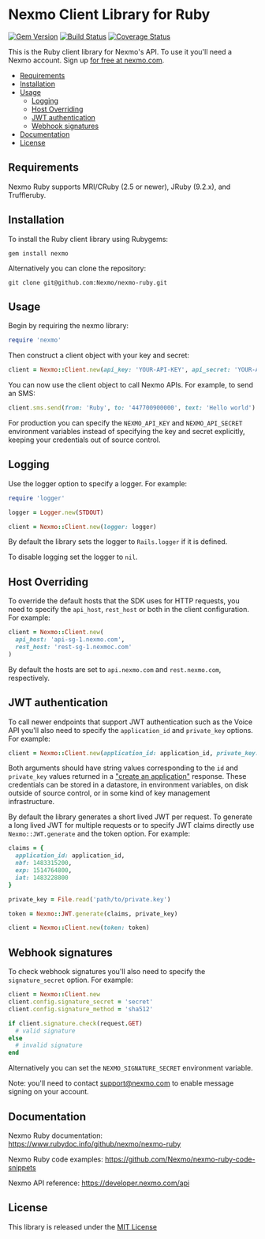 # Nexmo Client Library for Ruby

[![Gem Version](https://badge.fury.io/rb/nexmo.svg)](https://badge.fury.io/rb/nexmo) [![Build Status](https://api.travis-ci.org/Nexmo/nexmo-ruby.svg?branch=master)](https://travis-ci.org/Nexmo/nexmo-ruby) [![Coverage Status](https://coveralls.io/repos/github/Nexmo/nexmo-ruby/badge.svg?branch=coveralls)](https://coveralls.io/github/Nexmo/nexmo-ruby?branch=master)

This is the Ruby client library for Nexmo's API. To use it you'll
need a Nexmo account. Sign up [for free at nexmo.com][signup].

* [Requirements](#requirements)
* [Installation](#installation)
* [Usage](#usage)
    * [Logging](#logging)
    * [Host Overriding](#host-overriding)
    * [JWT authentication](#jwt-authentication)
    * [Webhook signatures](#webhook-signatures)
* [Documentation](#documentation)
* [License](#license)


## Requirements

Nexmo Ruby supports MRI/CRuby (2.5 or newer), JRuby (9.2.x), and Truffleruby.


## Installation

To install the Ruby client library using Rubygems:

    gem install nexmo

Alternatively you can clone the repository:

    git clone git@github.com:Nexmo/nexmo-ruby.git


## Usage

Begin by requiring the nexmo library:

```ruby
require 'nexmo'
```

Then construct a client object with your key and secret:

```ruby
client = Nexmo::Client.new(api_key: 'YOUR-API-KEY', api_secret: 'YOUR-API-SECRET')
```

You can now use the client object to call Nexmo APIs. For example, to send an SMS:

```ruby
client.sms.send(from: 'Ruby', to: '447700900000', text: 'Hello world')
```

For production you can specify the `NEXMO_API_KEY` and `NEXMO_API_SECRET`
environment variables instead of specifying the key and secret explicitly,
keeping your credentials out of source control.


## Logging

Use the logger option to specify a logger. For example:

```ruby
require 'logger'

logger = Logger.new(STDOUT)

client = Nexmo::Client.new(logger: logger)
```

By default the library sets the logger to `Rails.logger` if it is defined.

To disable logging set the logger to `nil`.


## Host Overriding

To override the default hosts that the SDK uses for HTTP requests, you need to
specify the `api_host`, `rest_host` or both in the client configuration. For example:

```ruby
client = Nexmo::Client.new(
  api_host: 'api-sg-1.nexmo.com',
  rest_host: 'rest-sg-1.nexmoc.com'
)
```

By default the hosts are set to `api.nexmo.com` and `rest.nexmo.com`, respectively.


## JWT authentication

To call newer endpoints that support JWT authentication such as the Voice API you'll
also need to specify the `application_id` and `private_key` options. For example:

```ruby
client = Nexmo::Client.new(application_id: application_id, private_key: private_key)
```

Both arguments should have string values corresponding to the `id` and `private_key`
values returned in a ["create an application"](https://developer.nexmo.com/api/application.v2#createApplication)
response. These credentials can be stored in a datastore, in environment variables,
on disk outside of source control, or in some kind of key management infrastructure.

By default the library generates a short lived JWT per request. To generate a long lived
JWT for multiple requests or to specify JWT claims directly use `Nexmo::JWT.generate` and
the token option. For example:

```ruby
claims = {
  application_id: application_id,
  nbf: 1483315200,
  exp: 1514764800,
  iat: 1483228800
}

private_key = File.read('path/to/private.key')

token = Nexmo::JWT.generate(claims, private_key)

client = Nexmo::Client.new(token: token)
````


## Webhook signatures

To check webhook signatures you'll also need to specify the `signature_secret` option. For example:

```ruby
client = Nexmo::Client.new
client.config.signature_secret = 'secret'
client.config.signature_method = 'sha512'

if client.signature.check(request.GET)
  # valid signature
else
  # invalid signature
end
```

Alternatively you can set the `NEXMO_SIGNATURE_SECRET` environment variable.

Note: you'll need to contact support@nexmo.com to enable message signing on your account.


## Documentation

Nexmo Ruby documentation: https://www.rubydoc.info/github/nexmo/nexmo-ruby

Nexmo Ruby code examples: https://github.com/Nexmo/nexmo-ruby-code-snippets

Nexmo API reference: https://developer.nexmo.com/api


## License

This library is released under the [MIT License][license]

[signup]: https://dashboard.nexmo.com/sign-up?utm_source=DEV_REL&utm_medium=github&utm_campaign=ruby-client-library
[license]: LICENSE.txt
